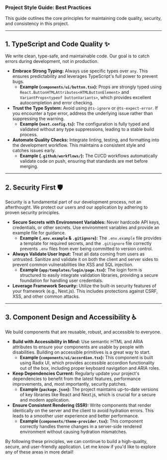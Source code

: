 ### **Project Style Guide: Best Practices**

This guide outlines the core principles for maintaining code quality, security, and consistency in this project.

---

## **1. TypeScript and Code Quality** ✨

We write clean, type-safe, and maintainable code. Our goal is to catch errors during development, not in production.

* **Embrace Strong Typing:** Always use specific types over `any`. This ensures predictability and leverages TypeScript's full power to prevent bugs.
    * **Example (`components/ui/button.tsx`):** Props are strongly typed using `React.ButtonHTMLAttributes<HTMLButtonElement>` and `VariantProps<typeof buttonVariants>`, which provides excellent autocompletion and error checking.
* **Trust the Type System:** Avoid using `@ts-ignore` or `@ts-expect-error`. If you encounter a type error, address the underlying issue rather than suppressing the warning.
    * **Example (`next.config.ts`):** The configuration is fully typed and validated without any type suppressions, leading to a stable build process.
* **Automate Quality Checks:** Integrate linting, testing, and formatting into the development workflow. This maintains a consistent style and catches issues early.
    * **Example (`.github/workflows/`):** The CI/CD workflows automatically validate code on push, ensuring that standards are met before merging.

---

## **2. Security First** 🛡️

Security is a fundamental part of our development process, not an afterthought. We protect our users and our application by adhering to proven security principles.

* **Secure Secrets with Environment Variables:** Never hardcode API keys, credentials, or other secrets. Use environment variables and provide an example file for guidance.
    * **Example (`.env.example` & `.gitignore`):** The `.env.example` file provides a template for required secrets, and the `.gitignore` file correctly prevents `.env` files from ever being committed to version control.
* **Always Validate User Input:** Treat all data coming from users as untrusted. Sanitize and validate it on both the client and server sides to prevent common vulnerabilities like XSS and SQL injection.
    * **Example (`app/templates/login/page.tsx`):** The login form is structured to easily integrate validation libraries, providing a secure foundation for handling user credentials.
* **Leverage Framework Security:** Utilize the built-in security features of your framework (e.g., Next.js). This includes protections against CSRF, XSS, and other common attacks.

---

## **3. Component Design and Accessibility** ♿

We build components that are reusable, robust, and accessible to everyone.

* **Build with Accessibility in Mind:** Use semantic HTML and ARIA attributes to ensure your components are usable by people with disabilities. Building on accessible primitives is a great way to start.
    * **Example (`components/ui/accordion.tsx`):** This component is built using Radix UI, which provides accessible accordion functionality out of the box, including proper keyboard navigation and ARIA roles.
* **Keep Dependencies Current:** Regularly update your project's dependencies to benefit from the latest features, performance improvements, and, most importantly, security patches.
    * **Example (`package.json`):** The project maintains up-to-date versions of key libraries like React and Next.js, which is crucial for a secure and modern application.
* **Ensure Consistent Rendering (SSR):** Write components that render identically on the server and the client to avoid hydration errors. This leads to a smoother user experience and better performance.
    * **Example (`components/theme-provider.tsx`):** This component correctly handles theme changes in a server-side rendered environment without causing hydration mismatches.

By following these principles, we can continue to build a high-quality, secure, and user-friendly application. Let me know if you'd like to explore any of these areas in more detail!